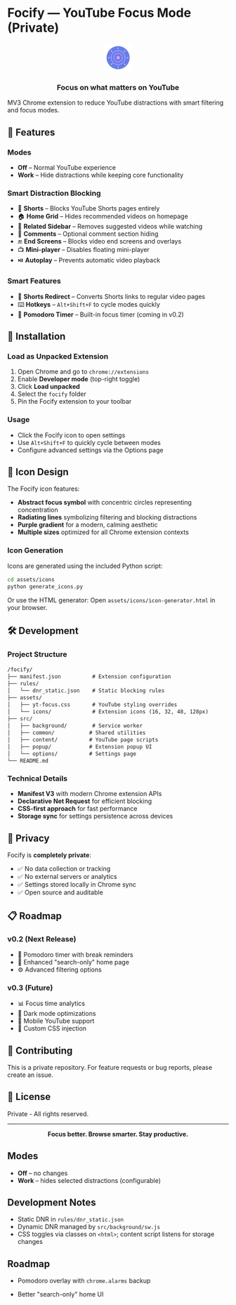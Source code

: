 # Focify — YouTube Focus Mode (Private)

<div align="center">
  <img src="assets/icons/icon128.png" alt="Focify Icon" width="64" height="64">
  <h3>Focus on what matters on YouTube</h3>
</div>

MV3 Chrome extension to reduce YouTube distractions with smart filtering and focus modes.

## 🎯 Features

### **Modes**
- **Off** – Normal YouTube experience
- **Work** – Hide distractions while keeping core functionality

### **Smart Distraction Blocking**
- 🚫 **Shorts** – Blocks YouTube Shorts pages entirely
- 🏠 **Home Grid** – Hides recommended videos on homepage
- 👥 **Related Sidebar** – Removes suggested videos while watching
- 💬 **Comments** – Optional comment section hiding
- 🔚 **End Screens** – Blocks video end screens and overlays
- 📺 **Mini-player** – Disables floating mini-player
- ⏯️ **Autoplay** – Prevents automatic video playback

### **Smart Features**
- 🔄 **Shorts Redirect** – Converts Shorts links to regular video pages
- ⌨️ **Hotkeys** – `Alt+Shift+F` to cycle modes quickly
- 🍅 **Pomodoro Timer** – Built-in focus timer (coming in v0.2)

## 🚀 Installation

### Load as Unpacked Extension
1. Open Chrome and go to `chrome://extensions`
2. Enable **Developer mode** (top-right toggle)
3. Click **Load unpacked**
4. Select the `focify` folder
5. Pin the Focify extension to your toolbar

### Usage
- Click the Focify icon to open settings
- Use `Alt+Shift+F` to quickly cycle between modes
- Configure advanced settings via the Options page

## 🎨 Icon Design

The Focify icon features:
- **Abstract focus symbol** with concentric circles representing concentration
- **Radiating lines** symbolizing filtering and blocking distractions  
- **Purple gradient** for a modern, calming aesthetic
- **Multiple sizes** optimized for all Chrome extension contexts

### Icon Generation
Icons are generated using the included Python script:
```bash
cd assets/icons
python generate_icons.py
```

Or use the HTML generator: Open `assets/icons/icon-generator.html` in your browser.

## 🛠️ Development

### Project Structure
```
/focify/
├── manifest.json          # Extension configuration
├── rules/
│   └── dnr_static.json    # Static blocking rules
├── assets/
│   ├── yt-focus.css       # YouTube styling overrides
│   └── icons/             # Extension icons (16, 32, 48, 128px)
├── src/
│   ├── background/        # Service worker
│   ├── common/           # Shared utilities
│   ├── content/          # YouTube page scripts
│   ├── popup/            # Extension popup UI
│   └── options/          # Settings page
└── README.md
```

### Technical Details
- **Manifest V3** with modern Chrome extension APIs
- **Declarative Net Request** for efficient blocking
- **CSS-first approach** for fast performance
- **Storage sync** for settings persistence across devices

## 🔐 Privacy

Focify is **completely private**:
- ✅ No data collection or tracking
- ✅ No external servers or analytics
- ✅ Settings stored locally in Chrome sync
- ✅ Open source and auditable

## 📋 Roadmap

### v0.2 (Next Release)
- 🍅 Pomodoro timer with break reminders
- 🎨 Enhanced "search-only" home page
- ⚙️ Advanced filtering options

### v0.3 (Future)
- 📊 Focus time analytics
- 🌙 Dark mode optimizations
- 📱 Mobile YouTube support
- 🔧 Custom CSS injection

## 🤝 Contributing

This is a private repository. For feature requests or bug reports, please create an issue.

## 📄 License

Private - All rights reserved.

---

<div align="center">
  <strong>Focus better. Browse smarter. Stay productive.</strong>
</div>

## Modes
- **Off** – no changes
- **Work** – hides selected distractions (configurable)

## Development Notes
- Static DNR in `rules/dnr_static.json`
- Dynamic DNR managed by `src/background/sw.js`
- CSS toggles via classes on `<html>`; content script listens for storage changes

## Roadmap
- Pomodoro overlay with `chrome.alarms` backup
  
- Better "search-only" home UI
